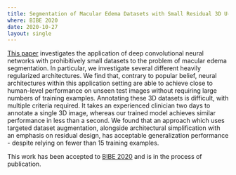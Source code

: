 ```yaml
---
title: Segmentation of Macular Edema Datasets with Small Residual 3D U-Net Architectures
where: BIBE 2020
date: 2020-10-27
layout: single
---
```


[This paper](https://arxiv.org/abs/2005.04697) investigates the application of deep convolutional neural networks with prohibitively small datasets to the problem of macular edema segmentation. In particular, we investigate several different heavily regularized architectures. We find that, contrary to popular belief, neural architectures within this application setting are able to achieve close to human-level performance on unseen test images without requiring large numbers of training examples. Annotating these 3D datasets is difficult, with multiple criteria required. It takes an experienced clinician two days to annotate a single 3D image, whereas our trained model achieves similar performance in less than a second. We found that an approach which uses targeted dataset augmentation, alongside architectural simplification with an emphasis on residual design, has acceptable generalization performance - despite relying on fewer than 15 training examples. 

This work has been accepted to [BIBE 2020](https://www.ieeebibe2020.org/) and is in the process of publication.
